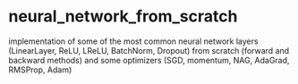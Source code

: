 # neural_network_from_scratch
implementation of some of the most common neural network layers (LinearLayer, ReLU, LReLU, BatchNorm, Dropout) from scratch (forward and backward methods) and some optimizers (SGD, momentum, NAG, AdaGrad, RMSProp, Adam)
